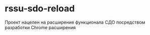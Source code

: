 # rssu-sdo-reload
Проект нацелен на расширение функционала СДО посредством разработки Chrome расширения
